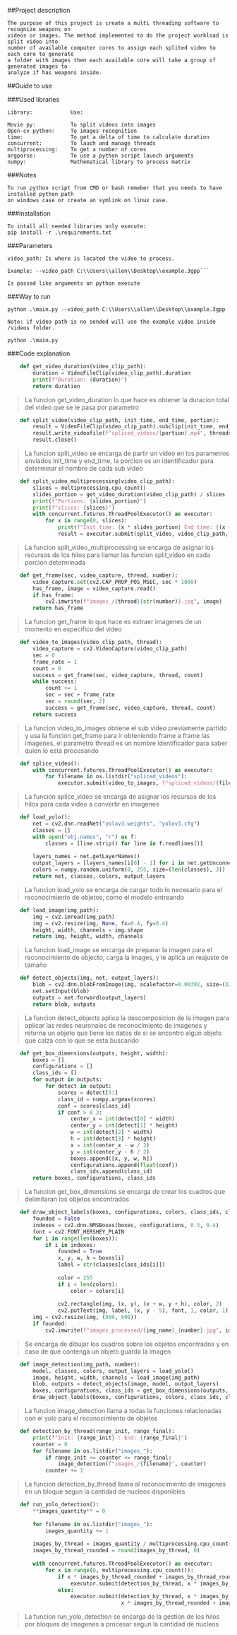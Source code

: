 ##Project description

```
The purpose of this project is create a multi threading software to recognize weapons on 
videos or images. The method implemented to do the project workload is split video into 
number of available computer cores to assign each splited video to each core to generate
a folder with images then each available core will take a group of generated images to
analyze if has weapons inside. 
```

##Guide to use

###Used libraries
```
Library:            Use:

Movie py:           To split videos into images
Open-cv python:     To images recognition
time:               To get a delta of time to calculate duration 
concurrent:         To lauch and manage threads
multiprocessing:    To get a number of cores
argparse:           To use a python script launch arguments
numpy:              Mathematical library to process matrix
```
###Notes
```
To run python script from CMD or bash remeber that you needs to have installed python path
on windows case or create an symlink on linux case.
```

###Installation

```
To intall all needed libraries only execute:
pip install -r .\requirements.txt
```

###Parameters
```
video_path: Is where is located the video to process.

Example: --video_path C:\\Users\\allen\\Desktop\\example.3gpp```

Is passed like arguments on python execute
```
###Way to run

```
python .\main.py --video_path C:\\Users\\allen\\Desktop\\example.3gpp

Note: if video path is no sended will use the example video inside /videos folder.

python .\main.py 
```

###Code explanation 

```python
    def get_video_duration(video_clip_path):
        duration = VideoFileClip(video_clip_path).duration
        print(f"Duration: {duration}")
        return duration
```
>La funcion get_video_duration lo que hace es obtener la duracion total del video que se le pasa por parametro


```python
    def split_video(video_clip_path, init_time, end_time, portion):
        result = VideoFileClip(video_clip_path).subclip(init_time, end_time)
        result.write_videofile(f"spliced_videos/{portion}.mp4", threads=multiprocessing.cpu_count(), audio=False)
        result.close()
```
>La funcion split_video se encarga de partir un video en los parametros enviados init_time y end_time, la porcion es 
>un identificador para determinar el nombre de cada sub video

```python
    def split_video_multiprocessing(video_clip_path):
        slices = multiprocessing.cpu_count()
        slides_portion = get_video_duration(video_clip_path) / slices
        print(f"Portions: {slides_portion}")
        print(f"slices: {slices}")
        with concurrent.futures.ThreadPoolExecutor() as executor:
            for x in range(0, slices):
                print(f"Init time: {x * slides_portion} End time: {(x + 1) * slides_portion} Name: {x}")
                result = executor.submit(split_video, video_clip_path, x * slides_portion, (x + 1) * slides_portion, x)
```
>La funcion split_video_multiprocessing se encarga de asignar los recursos de los hilos para llamar las funcion split_video en cada porcion determinada

```python
    def get_frame(sec, video_capture, thread, number):
        video_capture.set(cv2.CAP_PROP_POS_MSEC, sec * 1000)
        has_frame, image = video_capture.read()
        if has_frame:
            cv2.imwrite(f"images_/{thread}{str(number)}.jpg", image)
        return has_frame
```

>La funcion get_frame lo que hace es extraer imagenes de un momento en especifico del video

```python
    def video_to_images(video_clip_path, thread):
        video_capture = cv2.VideoCapture(video_clip_path)
        sec = 0
        frame_rate = 1
        count = 0
        success = get_frame(sec, video_capture, thread, count)
        while success:
            count += 1
            sec = sec + frame_rate
            sec = round(sec, 2)
            success = get_frame(sec, video_capture, thread, count)
        return success
```

>La funcion video_to_images obtiene el sub video previamente partido y usa la funcion get_frame para ir obteniendo frame a frame las imagenes, el parametro thread es un nombre identificador para saber quien lo esta procesando

```python
    def splice_video():
        with concurrent.futures.ThreadPoolExecutor() as executor:
            for filename in os.listdir("spliced_videos"):
                executor.submit(video_to_images, f"spliced_videos/{filename}", f"THREAD{filename}-")
```

>La funcion splice_video se encarga de asignar los recursos de los hilos para cada video a convertir en imagenes

```python
    def load_yolo():
        net = cv2.dnn.readNet("yolov3.weights", "yolov3.cfg")
        classes = []
        with open("obj.names", "r") as f:
            classes = [line.strip() for line in f.readlines()]
    
        layers_names = net.getLayerNames()
        output_layers = [layers_names[i[0] - 1] for i in net.getUnconnectedOutLayers()]
        colors = numpy.random.uniform(0, 255, size=(len(classes), 3))
        return net, classes, colors, output_layers
```
> La funcion load_yolo se encarga de cargar todo lo necesario para el reconocimiento de objetos, como el modelo entreando

```python
    def load_image(img_path):
        img = cv2.imread(img_path)
        img = cv2.resize(img, None, fx=0.4, fy=0.4)
        height, width, channels = img.shape
        return img, height, width, channels
```

>La funcion load_image se encarga de preparar la imagen para el reconocimiento de objecto, carga la images, y le aplica un reajuste de tamaño

```python
    def detect_objects(img, net, output_layers):
        blob = cv2.dnn.blobFromImage(img, scalefactor=0.00392, size=(320, 320), mean=(0, 0, 0), swapRB=True, crop=False)
        net.setInput(blob)
        outputs = net.forward(output_layers)
        return blob, outputs
```

>La funcion detect_objects aplica la descomposicion de la imagen para aplicar las redes neuronales de reconocimiento de imagenes y retorna un objeto que tiene los datos de si se encontro algun objeto que calza con lo que se esta buscando

```python
    def get_box_dimensions(outputs, height, width):
        boxes = []
        configurations = []
        class_ids = []
        for output in outputs:
            for detect in output:
                scores = detect[5:]
                class_id = numpy.argmax(scores)
                conf = scores[class_id]
                if conf > 0.3:
                    center_x = int(detect[0] * width)
                    center_y = int(detect[1] * height)
                    w = int(detect[2] * width)
                    h = int(detect[3] * height)
                    x = int(center_x - w / 2)
                    y = int(center_y - h / 2)
                    boxes.append([x, y, w, h])
                    configurations.append(float(conf))
                    class_ids.append(class_id)
        return boxes, configurations, class_ids
```
>La funcion get_box_dimensions se encarga de crear los cuadros que delimitaran los objetos encontrados

```python
    def draw_object_labels(boxes, configurations, colors, class_ids, classes, img, img_name, number):
        founded = False
        indexes = cv2.dnn.NMSBoxes(boxes, configurations, 0.5, 0.4)
        font = cv2.FONT_HERSHEY_PLAIN
        for i in range(len(boxes)):
            if i in indexes:
                founded = True
                x, y, w, h = boxes[i]
                label = str(classes[class_ids[i]])
    
                color = 255
                if i < len(colors):
                    color = colors[i]
    
                cv2.rectangle(img, (x, y), (x + w, y + h), color, 2)
                cv2.putText(img, label, (x, y - 5), font, 1, color, 1)
        img = cv2.resize(img, (800, 600))
        if founded:
            cv2.imwrite(f"images_processed/{img_name}_{number}.jpg", img)
```
>Se encarga de dibujar los cuadros sobre los objetos encontrados y en caso de que contenga un objeto guarda la imagen

```python
    def image_detection(img_path, number):
        model, classes, colors, output_layers = load_yolo()
        image, height, width, channels = load_image(img_path)
        blob, outputs = detect_objects(image, model, output_layers)
        boxes, configurations, class_ids = get_box_dimensions(outputs, height, width)
        draw_object_labels(boxes, configurations, colors, class_ids, classes, image, img_path.split("/")[1], number)
```

>La funcion image_detection llama a todas la funciones relacionadas con el yolo para el reconocimiento de objetos

```python
    def detection_by_thread(range_init, range_final):
        print(f"Init: {range_init} : End: {range_final}")
        counter = 0
        for filename in os.listdir("images_"):
            if range_init <= counter <= range_final:
                image_detection(f"images_/{filename}", counter)
            counter += 1
```
>La funcion detection_by_thread llama al reconocimiento de imagenes en un bloque segun la cantidad de nucleos disponibles


```python
    def run_yolo_detection():
        **images_quantity** = 0
    
        for filename in os.listdir("images_"):
            images_quantity += 1
    
        images_by_thread = images_quantity / multiprocessing.cpu_count()
        images_by_thread_rounded = round(images_by_thread, 0)
    
        with concurrent.futures.ThreadPoolExecutor() as executor:
            for x in range(0, multiprocessing.cpu_count()):
                if x * images_by_thread_rounded + images_by_thread_rounded >= images_quantity:
                    executor.submit(detection_by_thread, x * images_by_thread_rounded, images_quantity)
                else:
                    executor.submit(detection_by_thread, x * images_by_thread_rounded,
                                    x * images_by_thread_rounded + images_by_thread_rounded)
```
>La funcion run_yolo_detection se encarga de la gestion de los hilos por bloques de imagenes a procesar segun la cantidad de nucleos